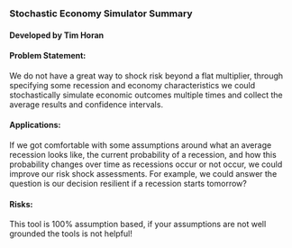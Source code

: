 ### Stochastic Economy Simulator Summary
#### Developed by Tim Horan
#### Problem Statement: 
We do not have a great way to shock risk beyond a flat multiplier, through specifying some recession and economy characteristics we could stochastically simulate economic outcomes multiple times and collect the average results and confidence intervals.
#### Applications: 
If we got comfortable with some assumptions around what an average recession looks like, the current probability of a recession, and how this probability changes over time as recessions occur or not occur, we could improve our risk shock assessments. For example, we could answer the question is our decision resilient if a recession starts tomorrow?
#### Risks: 
This tool is 100% assumption based, if your assumptions are not well grounded the tools is not helpful!
